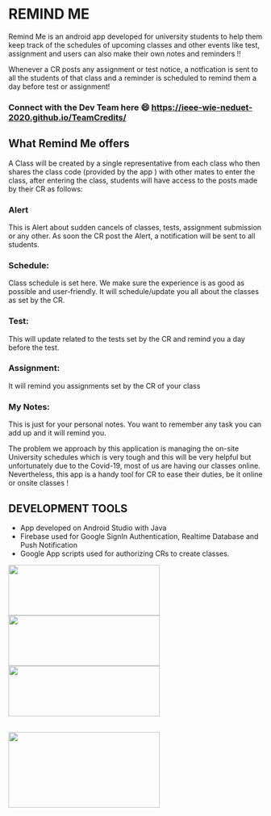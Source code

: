 # REMIND ME 

Remind Me is an android app developed for university students to help them keep track of
the schedules of upcoming classes and other events like test, assignment and users can also make their own notes and reminders !!

Whenever a CR posts any assignment or test notice, a notfication is sent to all the students of that class and a reminder is scheduled to remind them a day before test or assignment!

### Connect with the Dev Team here :smile:  https://ieee-wie-neduet-2020.github.io/TeamCredits/


## What Remind Me offers 

A Class will be created by a single representative from each class who then shares the class code (provided by the app ) with 
other mates to enter the class, after entering the class, students will have access to the posts made by their CR as follows:

### Alert
This is Alert about sudden cancels of classes, tests, assignment submission or any other. As soon the CR post the Alert, a notification will be sent to all students.

### Schedule: 
Class schedule is set here. We make sure the experience is as good as possible and user-friendly. It will schedule/update you all about the classes as set by the CR.

### Test: 
This will update related to the tests set by the CR and remind you a day before the test.

### Assignment:
It will remind you assignments set by the CR of your class

### My Notes: 
This is just for your personal notes. You want to remember any task you can add up and it will remind you.

 
The problem we approach by this application is managing the  on-site University schedules which is very tough and this  will be very helpful but unfortunately due to the Covid-19, most of us are having our classes online. Nevertheless, this app is a handy tool for CR to ease their duties, be it online or onsite classes !


## DEVELOPMENT TOOLS

- App developed on Android Studio with Java
- Firebase used for Google SignIn Authentication, Realtime Database and Push Notification
- Google App scripts used for authorizing CRs to create classes.

<div float="left">
 <img style="display:'inline'" src = "https://www.xda-developers.com/files/2017/04/android-studio-logo.png" width = "300" height = 100> 

<img style="display:'inline'"  src = "https://upload.wikimedia.org/wikipedia/commons/b/bd/Firebase_Logo.png" width = "300" height = 100> 

<img style="display:'inline'" src = "https://icon-library.com/images/java-icon-images/java-icon-images-4.jpg" width = "300" height = 100> 

</div>
<br>

<img style="display:'inline'" 
src = "https://fiverr-res.cloudinary.com/images/t_main1,q_auto,f_auto,q_auto,f_auto/gigs/158819724/original/ee382621ccb72aa8e10cf1d27e277c253a47c3b9/create-a-google-apps-script.png" width = "300" height = "150"> 

